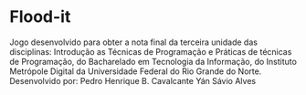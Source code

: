 Flood-it
========
Jogo desenvolvido para obter a nota final da terceira unidade das disciplinas: Introdução as Técnicas de Programação e 
Práticas de técnicas de Programação, do Bacharelado em Tecnologia da Informação, do Instituto Metrópole Digital 
da Universidade Federal do Rio Grande do Norte. 
Desenvolvido por: 
Pedro Henrique B. Cavalcante
Yán Sávio Alves
